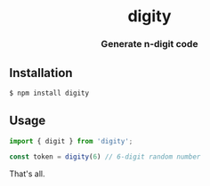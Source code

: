 <h1 align="center" style="border-bottom: none;">digity</h1>
<h3 align="center">Generate n-digit code</h3>


## Installation

```sh
$ npm install digity
```

## Usage


```js
import { digit } from 'digity';

const token = digity(6) // 6-digit random number

```

That's all. 